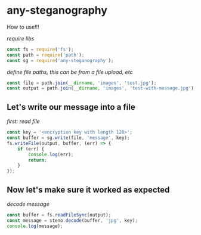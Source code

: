 # any-steganography

How to use!!!

_require libs_

```javascript
const fs = require('fs');
const path = require('path');
const sg = require('any-steganography');
```

_define file paths, this can be from a file upload, etc_

```javascript
const file = path.join(__dirname, 'images', 'test.jpg');
const output = path.join(__dirname, 'images', 'test-with-message.jpg');
```

## Let's write our message into a file

_first: read file_

```javascript
const key = '<encryption key with length 128>';
const buffer = sg.write(file, 'message', key);
fs.writeFile(output, buffer, (err) => {
	if (err) {
		console.log(err);
		return;
	}
});
```

## Now let's make sure it worked as expected

_decode message_

```javascript
const buffer = fs.readFileSync(output);
const message = steno.decode(buffer, 'jpg', key);
console.log(message);
```